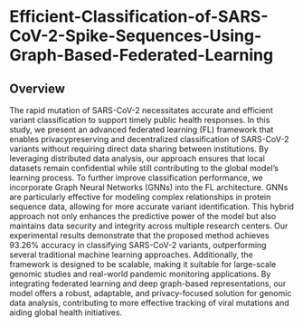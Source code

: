 # Efficient-Classification-of-SARS-CoV-2-Spike-Sequences-Using-Graph-Based-Federated-Learning
## Overview
The rapid mutation of SARS-CoV-2 necessitates accurate and efficient variant classification to support timely public health responses. In this study, we present an advanced federated learning (FL) framework that enables privacypreserving and decentralized classification of SARS-CoV-2 variants without requiring direct data sharing between institutions. By leveraging distributed data analysis, our approach ensures that local datasets remain confidential while still contributing to the global model’s learning process. To further
improve classification performance, we incorporate Graph Neural Networks (GNNs) into
the FL architecture. GNNs are particularly effective for modeling complex relationships in
protein sequence data, allowing for more accurate variant identification. This hybrid
approach not only enhances the predictive power of the model but also maintains data
security and integrity across multiple research centers. Our experimental results demonstrate
that the proposed method achieves 93.26% accuracy in classifying SARS-CoV-2 variants,
outperforming several traditional machine learning approaches. Additionally, the framework
is designed to be scalable, making it suitable for large-scale genomic studies and real-world
pandemic monitoring applications. By integrating federated learning and deep graph-based
representations, our model offers a robust, adaptable, and privacy-focused solution for
genomic data analysis, contributing to more effective tracking of viral mutations and aiding
global health initiatives.


